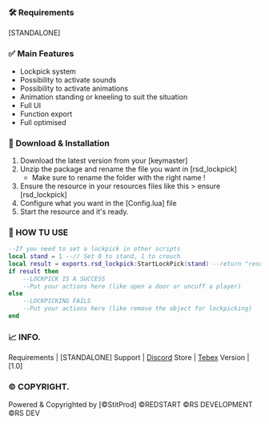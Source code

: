 ### 🛠 Requirements

  [STANDALONE]

### ✅ Main Features

- Lockpick system
- Possibility to activate sounds
- Possibility to activate animations
- Animation standing or kneeling to suit the situation
- Full UI
- Function export
- Full optimised 

### 🔧 Download & Installation

1. Download the latest version from your [keymaster]
2. Unzip the package and rename the file you want in [rsd_lockpick]
    - Make sure to rename the folder with the right name !
3. Ensure the resource in your resources files like this > ensure [rsd_lockpick]
4. Configure what you want in the [Config.lua] file
5. Start the resource and it's ready.

### 🔧 HOW TU USE
```lua
--If you need to set a lockpick in other scripts
local stand = 1 --// Set 0 to stand, 1 to crouch
local result = exports.rsd_lockpick:StartLockPick(stand) --return "result lockpicking"
if result then 
    --LOCKPICK IS A SUCCESS
    --Put your actions here (like open a door or uncuff a player)
else
    --LOCKPICKING FAILS
    --Put your actions here (like remove the object for lockpicking)
end
```

### 📈 INFO.

Requirements  | [STANDALONE]
Support	      | [Discord](https://discord.gg/UsjAnRv48u)
Store	        | [Tebex](https://script.redstartrp.fr/)
Version	      | [1.0]


### © COPYRIGHT.

Powered & Copyrighted by [©StitProd]
©REDSTART
©RS DEVELOPMENT
©RS DEV